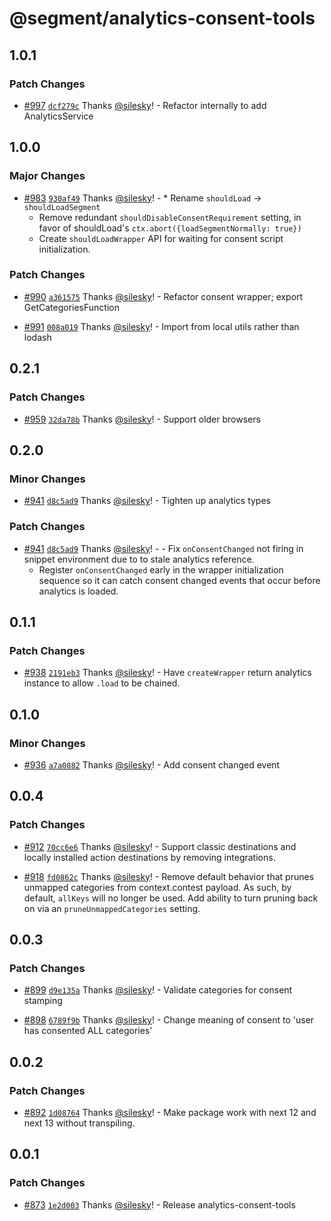 # @segment/analytics-consent-tools

## 1.0.1

### Patch Changes

- [#997](https://github.com/segmentio/analytics-next/pull/997) [`dcf279c`](https://github.com/segmentio/analytics-next/commit/dcf279c4591c84952c78022ddfbad945aab8cfde) Thanks [@silesky](https://github.com/silesky)! - Refactor internally to add AnalyticsService

## 1.0.0

### Major Changes

- [#983](https://github.com/segmentio/analytics-next/pull/983) [`930af49`](https://github.com/segmentio/analytics-next/commit/930af49b27f7c2973304c7ae76b67d264223e6f6) Thanks [@silesky](https://github.com/silesky)! - \* Rename `shouldLoad` -> `shouldLoadSegment`
  - Remove redundant `shouldDisableConsentRequirement` setting, in favor of shouldLoad's `ctx.abort({loadSegmentNormally: true})`
  - Create `shouldLoadWrapper` API for waiting for consent script initialization.

### Patch Changes

- [#990](https://github.com/segmentio/analytics-next/pull/990) [`a361575`](https://github.com/segmentio/analytics-next/commit/a361575152f8313dfded3b0cc4b9912b4e2a41c3) Thanks [@silesky](https://github.com/silesky)! - Refactor consent wrapper; export GetCategoriesFunction

* [#991](https://github.com/segmentio/analytics-next/pull/991) [`008a019`](https://github.com/segmentio/analytics-next/commit/008a01927973340bd93cd0097e45c455d49baea5) Thanks [@silesky](https://github.com/silesky)! - Import from local utils rather than lodash

## 0.2.1

### Patch Changes

- [#959](https://github.com/segmentio/analytics-next/pull/959) [`32da78b`](https://github.com/segmentio/analytics-next/commit/32da78b922d6ffe030585dc7ba1b271b78d5f6dd) Thanks [@silesky](https://github.com/silesky)! - Support older browsers

## 0.2.0

### Minor Changes

- [#941](https://github.com/segmentio/analytics-next/pull/941) [`d8c5ad9`](https://github.com/segmentio/analytics-next/commit/d8c5ad9dff06e42656504657fdd27e6a67b875e3) Thanks [@silesky](https://github.com/silesky)! - Tighten up analytics types

### Patch Changes

- [#941](https://github.com/segmentio/analytics-next/pull/941) [`d8c5ad9`](https://github.com/segmentio/analytics-next/commit/d8c5ad9dff06e42656504657fdd27e6a67b875e3) Thanks [@silesky](https://github.com/silesky)! - - Fix `onConsentChanged` not firing in snippet environment due to to stale analytics reference.
  - Register `onConsentChanged` early in the wrapper initialization sequence so it can catch consent changed events that occur before analytics is loaded.

## 0.1.1

### Patch Changes

- [#938](https://github.com/segmentio/analytics-next/pull/938) [`2191eb3`](https://github.com/segmentio/analytics-next/commit/2191eb34b501c21f963f0e39426f89b5e6baed39) Thanks [@silesky](https://github.com/silesky)! - Have `createWrapper` return analytics instance to allow `.load` to be chained.

## 0.1.0

### Minor Changes

- [#936](https://github.com/segmentio/analytics-next/pull/936) [`a7a0882`](https://github.com/segmentio/analytics-next/commit/a7a08827cc31dd3a558700143828ab43d27f2125) Thanks [@silesky](https://github.com/silesky)! - Add consent changed event

## 0.0.4

### Patch Changes

- [#912](https://github.com/segmentio/analytics-next/pull/912) [`70cc6e6`](https://github.com/segmentio/analytics-next/commit/70cc6e61a809bd44a9e34555b64da9a3b8672fdf) Thanks [@silesky](https://github.com/silesky)! - Support classic destinations and locally installed action destinations by removing integrations.

* [#918](https://github.com/segmentio/analytics-next/pull/918) [`fd0862c`](https://github.com/segmentio/analytics-next/commit/fd0862c544d4418719863e8f5418b5ab61a9ca5e) Thanks [@silesky](https://github.com/silesky)! - Remove default behavior that prunes unmapped categories from context.contest payload. As such, by default, `allKeys` will no longer be used. Add ability to turn pruning back on via an `pruneUnmappedCategories` setting.

## 0.0.3

### Patch Changes

- [#899](https://github.com/segmentio/analytics-next/pull/899) [`d9e135a`](https://github.com/segmentio/analytics-next/commit/d9e135a7174ce0a4d90fe1339c4833bd86b8f429) Thanks [@silesky](https://github.com/silesky)! - Validate categories for consent stamping

* [#898](https://github.com/segmentio/analytics-next/pull/898) [`6789f9b`](https://github.com/segmentio/analytics-next/commit/6789f9b213f63698da8ca67d6631966aefc58345) Thanks [@silesky](https://github.com/silesky)! - Change meaning of consent to 'user has consented ALL categories'

## 0.0.2

### Patch Changes

- [#892](https://github.com/segmentio/analytics-next/pull/892) [`1d08764`](https://github.com/segmentio/analytics-next/commit/1d087647fd359b6332d597ae5b640decb3e86670) Thanks [@silesky](https://github.com/silesky)! - Make package work with next 12 and next 13 without transpiling.

## 0.0.1

### Patch Changes

- [#873](https://github.com/segmentio/analytics-next/pull/873) [`1e2d003`](https://github.com/segmentio/analytics-next/commit/1e2d003e28bc35266b8de925d67a09376cab255d) Thanks [@silesky](https://github.com/silesky)! - Release analytics-consent-tools
